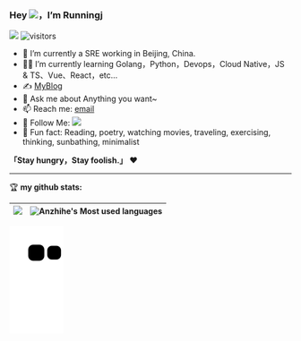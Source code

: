 
### Hey <img src="https://media.giphy.com/media/hvRJCLFzcasrR4ia7z/giphy.gif" width="25px">，I’m Runningj

![](https://img.shields.io/badge/dynamic/json?color=2bb24c&label=Feedly%20RSS&query=%24.data.totalSubs&url=https%3A%2F%2Fapi.spencerwoo.com%2Fsubstats%2F%3Fsource%3Dfeedly%26queryKey%3Dhttps%3A%2F%2Fchegva.com%2Ffeed%2F&logo=feedly)
![visitors](https://visitor-badge.glitch.me/badge?page_id=anzhihe.anzhihe&left_color=gray&right_color=blue)

- 🤖 I’m currently a SRE working in Beijing, China.
- 👨‍💻 I’m currently learning Golang，Python，Devops，Cloud Native，JS & TS、Vue、React，etc...
- ✍️ [MyBlog](https://runningj.top)
- 💬 Ask me about Anything you want~
- 📫 Reach me: [email](mailto:zjackytao@gmail.com)
- 👏 Follow Me: [![](https://img.shields.io/github/followers/runningmaverick?label=follow%20me&style=social)](https://github.com/runningmaverick/)
- 🎣 Fun fact: Reading, poetry, watching movies, traveling, exercising, thinking, sunbathing, minimalist

**「Stay hungry，Stay foolish.」** ❤️ 

<hr/>

🏆 **my github stats:**
  
|![](https://github-readme-stats.vercel.app/api?username=runningmaverick)|![Anzhihe's Most used languages](https://github-readme-stats.vercel.app/api/top-langs/?username=runningmaverick&layout=compact&hide_border=true&langs_count=10)|
|-|-|

![](https://raw.githubusercontent.com/runningmaverick/runningmaverick/main/assets/github-contribution-grid-snake.svg)  

<!--
**runningmaverick/runningmaverick** is a ✨ _special_ ✨ repository because its `README.md` (this file) appears on your GitHub profile.

Here are some ideas to get you started:

- 🔭 I’m currently working on ...
- 🌱 I’m currently learning ...
- 👯 I’m looking to collaborate on ...
- 🤔 I’m looking for help with ...
- 💬 Ask me about ...
- 📫 How to reach me: ...
- 😄 Pronouns: ...
- ⚡ Fun fact: ...
-->
